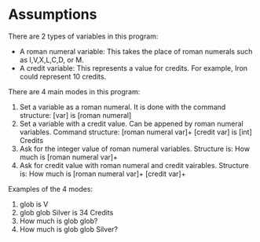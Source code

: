 # Assumptions


There are 2 types of variables in this program:
* A roman numeral variable: This takes the place of roman numerals such as I,V,X,L,C,D, or M.
* A credit variable: This represents a value for credits. For example, Iron could represent 10 credits.


There are 4 main modes in this program:
1) Set a variable as a roman numeral. It is done with the command structure: [var] is [roman numeral]
2) Set a variable with a credit value. Can be appened by roman numeral variables. Command structure: [roman numeral var]+ [credit var] is [int] Credits 
3) Ask for the integer value of roman numeral variables. Structure is: How much is [roman numeral var]+  
4) Ask for credit value with roman numeral and credit vairables. Structure is: How much is [roman numeral var]+ [credit var]+ 


Examples of the 4 modes:
1) glob is V
2) glob glob Silver is 34 Credits
3) How much is glob glob?
4) How much is glob glob Silver?
